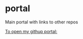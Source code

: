 # portal
Main portal with links to other repos


<div class="row">
  <a href="https://jaydevdo.github.io/portal/index.html" target="_blank">To open my githup portal:
  </a>
</div>
  
